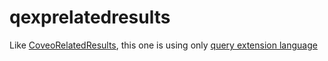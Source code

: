# qexprelatedresults

Like [CoveoRelatedResults](#coveorelatedresults), this one is using only
[query extension language](https://developers.coveo.com/display/SearchREST/Query+Extension+Language)
